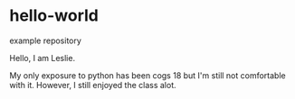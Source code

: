 # hello-world
example repository

Hello, I am Leslie.

My only exposure to python has been cogs 18 but I'm still not comfortable with it. However, I still enjoyed the class alot.
